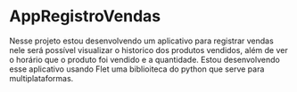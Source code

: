 # AppRegistroVendas
Nesse projeto estou desenvolvendo um aplicativo para registrar vendas nele será possível visualizar o historico dos produtos vendidos, além de ver o horário que o produto foi vendido e a quantidade. Estou desenvolvendo esse aplicativo usando Flet uma biblioiteca do python que serve para multiplataformas.
